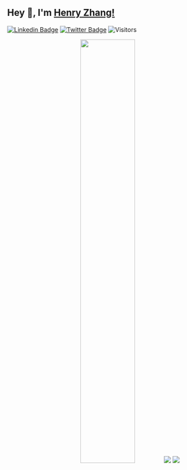 ## Hey 👋, I'm [Henry Zhang!](https://github.com/henryzhang03)

[![Linkedin Badge](https://img.shields.io/badge/LinkedIn-0077B5?style=for-the-badge&logo=linkedin&logoColor=white)](https://www.linkedin.com/in/henryzhang03/)
[![Twitter Badge](https://img.shields.io/badge/Twitter-1DA1F2?style=for-the-badge&logo=twitter&logoColor=white)](https://twitter.com/hlzDev)
![Visitors](https://api.visitorbadge.io/api/visitors?path=https%3A%2F%2Fgithub.com%2Fhenryzhang03&label=Visitors&countColor=%23263759)

<p align="center">
  <img height="50%" width="auto" src ="https://github-readme-stats.vercel.app/api?username=henryzhang03&show_icons=true&count_private=true&theme=dark&hide_border=true&bg_color=00000000">
  <img src ="https://github-readme-streak-stats.herokuapp.com?user=henryzhang03&theme=dark&hide_border=true&background=FFFFFF00">
  <img src="https://github-readme-stats.vercel.app/api/top-langs/?username=henryzhang03&langs_count=8&layout=compact&hide=css,latex,tex,cmake">
  <br>
  <br>
</p>

<!--
**henryzhang03/henryzhang03** is a ✨ _special_ ✨ repository because its `README.md` (this file) appears on your GitHub profile.
[![Website Badge](https://img.shields.io/badge/website-000000?style=for-the-badge&logo=About.me&logoColor=white)](@TODO)

  <img height="50%" width="auto" src ="https://github-readme-stats.vercel.app/api/top-langs/?username=henryzhang03&layout=compact&hide_border=true&theme=dark&bg_color=00000000&langs_count=6">

Here are some ideas to get you started:

- 🔭 I’m currently working on ...
- 🌱 I’m currently learning ...
- 👯 I’m looking to collaborate on ...
- 🤔 I’m looking for help with ...
- 💬 Ask me about ...
- 📫 How to reach me: ...
- 😄 Pronouns: ...
- ⚡ Fun fact: ...
-->

